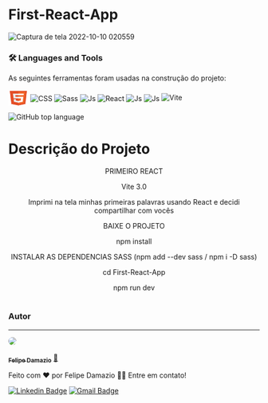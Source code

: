 # First-React-App


![Captura de tela 2022-10-10 020559](https://user-images.githubusercontent.com/71530559/194801946-053f69d3-bea9-4884-8e47-ad83584fd350.jpg)



### 🛠 Languages and Tools
As seguintes ferramentas foram usadas na construção do projeto:
<br>
<br>
 <img align="center" alt="HTML" height="30" width="40" src="https://raw.githubusercontent.com/devicons/devicon/master/icons/html5/html5-original.svg">
  <img align="center" alt="CSS" height="30" width="40" src="https://cdn.jsdelivr.net/gh/devicons/devicon/icons/css3/css3-original.svg">
  <img align="center" alt="Sass" height="40" width="40" src="https://cdn.jsdelivr.net/gh/devicons/devicon/icons/sass/sass-original.svg">
  <img align="center" alt="Js" height="30" width="40" src="https://cdn.jsdelivr.net/gh/devicons/devicon/icons/javascript/javascript-original.svg">
  <img align="center" alt="React" height="40" width="40" src="https://cdn.jsdelivr.net/gh/devicons/devicon/icons/react/react-original.svg">
  <img align="center" alt="Js" height="40" width="50" src="https://cdn.jsdelivr.net/gh/devicons/devicon/icons/vscode/vscode-original-wordmark.svg" />
   <img align="center" alt="Js" height="50" width="60" src="https://cdn.jsdelivr.net/gh/devicons/devicon/icons/git/git-plain-wordmark.svg" />
   ![Vite](https://img.shields.io/badge/vite-%23646CFF.svg?style=for-the-badge&logo=vite&logoColor=white)
  
<img alt="GitHub top language" src="https://img.shields.io/github/languages/top/felipedamazio/First-React-App?style=plastic">


# Descrição do Projeto
<p align="center">PRIMEIRO REACT</p>
<p align="center"> Vite 3.0 </p>
<p align="center"> Imprimi na tela minhas primeiras palavras usando React e decidi compartilhar com vocês </p>

<p align="center">BAIXE O PROJETO</p>
<p align="center"> npm install </p>
<p align="center"> INSTALAR AS DEPENDENCIAS SASS (npm add --dev sass / npm i -D sass) </p>
<p align="center"> cd First-React-App </p>
<p align="center"> npm run dev </p>







<h1 align="center">
<!-- <h1> -->

</h1>


### Autor
---

<a href="https://www.linkedin.com/in/felipe-damazio/">
<img width="200" style="border-radius: 50%;" src="https://media.licdn.com/dms/image/C4D03AQFVFuMXM17RQA/profile-displayphoto-shrink_800_800/0/1661115634710?e=1682553600&v=beta&t=IfxNGSRzc9S2y2ul6tUO6m0jIkfGssOZOV3bdfjxl4U"> 
 
  

 <sub><b>Felipe Damazio</b></sub></a> <a href="https://www.linkedin.com/in/felipe-damazio" target= "_blank" title="">🚀</a>


Feito com ❤️ por Felipe Damazio 👋🏽 Entre em contato!

[![Linkedin Badge](https://img.shields.io/badge/-Felipe-blue?style=flat-square&logo=Linkedin&logoColor=white&link=https://www.linkedin.com/in/felipe-damazio/)](https://www.linkedin.com/in/felipe-damazio/) 
[![Gmail Badge](https://img.shields.io/badge/-lipjb@hotmail.com-c14438?style=flat-square&logo=Gmail&logoColor=white&link=mailto:lipjb@hotmail.com)](mailto:lipjb@hotmail.com)





